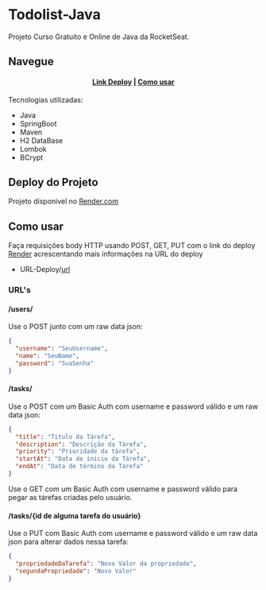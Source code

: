 # Todolist-Java

Projeto Curso Gratuito e Online de Java da RocketSeat.

## Navegue

<div align="center">
<h4>
<a href="#deploy-do-projeto"> Link Deploy</a>
|
<a href="#como-usar">Como usar</a>
</h4>
</div>

Tecnologias utilizadas:

- Java
- SpringBoot
- Maven
- H2 DataBase
- Lombok
- BCrypt

## Deploy do Projeto

Projeto dísponivel no [Render.com](https://todolist-java-hlg6.onrender.com/)

## Como usar

Faça requisições body HTTP usando POST, GET, PUT com o link do deploy [Render](#deploy-do-projeto) acrescentando mais informações na URL do deploy 

- URL-Deploy/[url](#urls)

### URL's

#### /users/

Use o POST junto com um raw data json:

```json
{
  "username": "SeuUsername",
  "name": "SeuName",
  "password": "SuaSenha"
}
```

#### /tasks/

Use o POST com um Basic Auth com username e password válido e um raw data json:

```json
{
  "title": "Titulo da Tárefa",
  "description": "Descrição da Tárefa",
  "priority": "Prioridade da tárefa",
  "startAt": "Data de ínicio da Tárefa",
  "endAt": "Data de término da Tárefa"
}
```

Use o GET com um Basic Auth com username e password válido para pegar as tárefas criadas pelo usuário.

#### /tasks/{id de alguma tarefa do usuário}

Use o PUT com Basic Auth com username e password válido e um raw data json para alterar dados nessa tarefa:

```json
{
  "propriedadeDaTarefa": "Novo Valor da propriedade",
  "segundaPropriedade": "Novo Valor"
}
```
